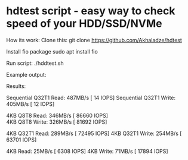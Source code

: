 # hdtest script - easy way to check speed of your HDD/SSD/NVMe

How its work: 
Clone this: 
git clone https://github.com/Akhaladze/hdtest 
  
Install fio package 
sudo apt install fio  
  
Run script: 
./hddtest.sh  
  
Example output: 
  
Results:  
  
Sequential Q32T1 Read: 487MB/s [   14 IOPS] 
Sequential Q32T1 Write: 405MB/s [   12 IOPS]  
  
4KB Q8T8 Read: 346MB/s [   86660 IOPS]  
4KB Q8T8 Write: 326MB/s [   81692 IOPS] 
  
4KB Q32T1 Read: 289MB/s [   72495 IOPS] 
4KB Q32T1 Write: 254MB/s [   63701 IOPS]  
  
4KB Read: 25MB/s [   6308 IOPS] 
4KB Write: 71MB/s [   17894 IOPS] 
